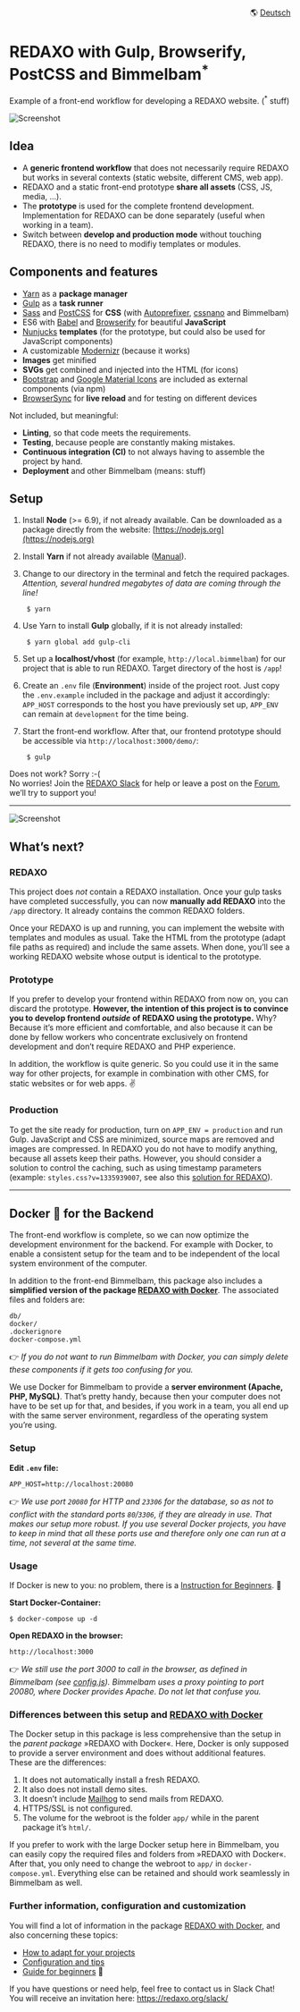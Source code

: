 <p align="right">🌎 <a href="https://github.com/FriendsOfREDAXO/redaxo-mit-bimmelbam/blob/master/README.de.md">Deutsch</a></p>

# REDAXO with Gulp, Browserify, PostCSS and Bimmelbam<sup>*</sup>

Example of a front-end workflow for developing a REDAXO website. (<sup>*</sup> stuff)

![Screenshot](https://raw.githubusercontent.com/FriendsOfREDAXO/redaxo-mit-bimmelbam/assets/redaxo-mit-bimmelbam.jpg)

## Idea

* A __generic frontend workflow__ that does not necessarily require REDAXO but works in several contexts (static website, different CMS, web app).
* REDAXO and a static front-end prototype __share all assets__ (CSS, JS, media, ...).
* The __prototype__ is used for the complete frontend development. Implementation for REDAXO can be done separately (useful when working in a team).
* Switch between __develop and production mode__ without touching REDAXO, there is no need to modifiy templates or modules.

## Components and features

* [Yarn](https://yarnpkg.com) as a __package manager__
* [Gulp](http://gulpjs.com) as a __task runner__
* [Sass](http://sass-lang.com) and [PostCSS](http://postcss.org) for __CSS__ (with [Autoprefixer](http://autoprefixer.github.io), [cssnano](http://cssnano.co) and Bimmelbam)
* ES6 with [Babel](http://babeljs.io) and [Browserify](http://browserify.org) for beautiful __JavaScript__
* [Nunjucks](https://mozilla.github.io/nunjucks/) __templates__ (for the prototype, but could also be used for JavaScript components)
* A customizable [Modernizr](https://modernizr.com) (because it works)
* __Images__ get minified
* __SVGs__ get combined and injected into the HTML (for icons)
* [Bootstrap](http://getbootstrap.com) and [Google Material Icons](https://material.io/icons/) are included as external components (via npm)
* [BrowserSync](https://www.browsersync.io) for __live reload__ and for testing on different devices

Not included, but meaningful:

* __Linting__, so that code meets the requirements.
* __Testing__, because people are constantly making mistakes.
* __Continuous integration (CI)__ to not always having to assemble the project by hand.
* __Deployment__ and other Bimmelbam (means: stuff)

## Setup

1. Install __Node__ (>= 6.9), if not already available. Can be downloaded as a package directly from the website: [https://nodejs.org](https://nodejs.org)
2. Install __Yarn__ if not already available ([Manual](https://yarnpkg.com/en/docs/install)).
3. Change to our directory in the terminal and fetch the required packages.  
   _Attention, several hundred megabytes of data are coming through the line!_  

		$ yarn

4. Use Yarn to install __Gulp__ globally, if it is not already installed:  

		$ yarn global add gulp-cli

5. Set up a **localhost/vhost** (for example, `http://local.bimmelbam`) for our project that is able to run REDAXO. Target directory of the host is `/app`!
6. Create an `.env` file (__Environment__) inside of the project root. Just copy the `.env.example` included in the package and adjust it accordingly: `APP_HOST` corresponds to the host you have previously set up, `APP_ENV` can remain at `development` for the time being.
7. Start the front-end workflow. After that, our frontend prototype should be accessible via `http://localhost:3000/demo/`:

		$ gulp

Does not work? Sorry :-(  
No worries! Join the [REDAXO Slack](https://redaxo.org/slack/) for help or leave a post on the [Forum](https://www.redaxo.org/forum/), we’ll try to support you!

---

![Screenshot](https://raw.githubusercontent.com/FriendsOfREDAXO/redaxo-mit-bimmelbam/assets/redaxo-mit-bimmelbam_02.png)

## What’s next?

### REDAXO

This project does _not_ contain a REDAXO installation. Once your gulp tasks have completed successfully, you can now __manually add REDAXO__ into the `/app` directory. It already contains the common REDAXO folders.

Once your REDAXO is up and running, you can implement the website with templates and modules as usual. Take the HTML from the prototype (adapt file paths as required) and include the same assets. When done, you’ll see a working REDAXO website whose output is identical to the prototype.

### Prototype

If you prefer to develop your frontend within REDAXO from now on, you can discard the prototype. __However, the intention of this project is to convince you to develop frontend _outside_ of REDAXO using the prototype.__ Why? Because it’s more efficient and comfortable, and also because it can be done by fellow workers who concentrate exclusively on frontend development and don’t require REDAXO and PHP experience.

In addition, the workflow is quite generic. So you could use it in the same way for other projects, for example in combination with other CMS, for static websites or for web apps. ✌️

### Production

To get the site ready for production, turn on `APP_ENV = production` and run Gulp. JavaScript and CSS are minimized, source maps are removed and images are compressed. In REDAXO you do not have to modify anything, because all assets keep their paths. However, you should consider a solution to control the caching, such as using timestamp parameters (example: `styles.css?v=1335939007`, see also this [solution for REDAXO](https://github.com/redaxo/redaxo/pull/976/commits/e1013defced264ffd9f6c24993acdd14791869bf)).

---

## Docker :whale: for the Backend

The front-end workflow is complete, so we can now optimize the development environment for the backend. For example with Docker, to enable a consistent setup for the team and to be independent of the local system environment of the computer.

In addition to the front-end Bimmelbam, this package also includes a __simplified version of the package [REDAXO with Docker](https://github.com/FriendsOfREDAXO/redaxo-mit-docker)__. The associated files and folders are:

    db/
    docker/
    .dockerignore
    docker-compose.yml

:point_right: _If you do not want to run Bimmelbam with Docker, you can simply delete these components if it gets too confusing for you._

We use Docker for Bimmelbam to provide a __server environment (Apache, PHP, MySQL)__. That’s pretty handy, because then your computer does not have to be set up for that, and besides, if you work in a team, you all end up with the same server environment, regardless of the operating system you’re using.

### Setup

__Edit `.env` file:__

    APP_HOST=http://localhost:20080

:point_right: _We use port `20080` for HTTP and `23306` for the database, so as not to conflict with the standard ports `80`/`3306`, if they are already in use. That makes our setup more robust. If you use several Docker projects, you have to keep in mind that all these ports use and therefore only one can run at a time, not several at the same time._

### Usage

If Docker is new to you: no problem, there is a [Instruction for Beginners](https://github.com/FriendsOfREDAXO/redaxo-mit-docker#beginners-guide-rocket). :rocket:

__Start Docker-Container:__

    $ docker-compose up -d

__Open REDAXO in the browser:__

    http://localhost:3000

:point_right: _We still use the port 3000 to call in the browser, as defined in Bimmelbam (see [config.js](https://github.com/FriendsOfREDAXO/redaxo-mit-bimmelbam/blob/d32f63df232f5273fd4b967a76e4cea5e90321fd/gulpfile.js/config.js#L14)). Bimmelbam uses a proxy pointing to port 20080, where Docker provides Apache. Do not let that confuse you._

### Differences between this setup and [REDAXO with Docker](https://github.com/FriendsOfREDAXO/redaxo-mit-docker)

The Docker setup in this package is less comprehensive than the setup in the _parent package_ »REDAXO with Docker«. Here, Docker is only supposed to provide a server environment and does without additional features. These are the differences:

1. It does not automatically install a fresh REDAXO.
2. It also does not install demo sites.
3. It doesn’t include [Mailhog](https://github.com/FriendsOfREDAXO/redaxo-mit-docker#use-mailhog) to send mails from REDAXO.
4. HTTPS/SSL is not configured.
5. The volume for the webroot is the folder `app/` while in the parent package it’s `html/`.

If you prefer to work with the large Docker setup here in Bimmelbam, you can easily copy the required files and folders from »REDAXO with Docker«. After that, you only need to change the webroot to `app/` in `docker-compose.yml`. Everything else can be retained and should work seamlessly in Bimmelbam as well.

### Further information, configuration and customization

You will find a lot of information in the package [REDAXO with Docker](https://github.com/FriendsOfREDAXO/redaxo-mit-docker), and also concerning these topics:

* [How to adapt for your projects](https://github.com/FriendsOfREDAXO/redaxo-mit-docker#customize-for-your-project)
* [Configuration and tips](https://github.com/FriendsOfREDAXO/redaxo-mit-docker#configuration-and-tips)
* [Guide for beginners](https://github.com/FriendsOfREDAXO/redaxo-mit-docker#beginners-guide-rocket) 🚀

If you have questions or need help, feel free to contact us in Slack Chat! You will receive an invitation here: https://redaxo.org/slack/
